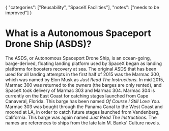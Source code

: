 {
    "categories": ["Reusability", "SpaceX Facilities"],
    "notes": ["needs to be improved"]
}

# What is a Autonomous Spaceport Drone Ship (ASDS)?

The ASDS, or Autonomous Spaceport Drone Ship, is an ocean-going, barge-derived, floating landing platform used by SpaceX began as landing platforms for boosters recovery at sea. The original ASDS that has been used for all landing attempts in the first half of 2015 was the Marmac 300, which was named by Elon Musk as *Just Read The Instructions*. In mid 2015, Marmac 300 was returned to the owners (the barges are only rented), and SpaceX took delivery of Marmac 303 and Marmac 304. Marmac 304 is currently on the East Coast for catching stages launched from Cape Canaveral, Florida. This barge has been named *Of Course I Still Love You*. Marmac 303 was bought through the Panama Canal to the West Coast and moored at LA, in order to catch future stages launched from Vandenberg, California. This barge was again named *Just Read The Instructions*. The names are references to ships from the late Iain M. Banks' Culture novels.
